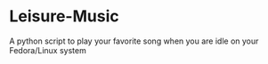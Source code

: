 # Leisure-Music
A python script to play your favorite song when you are idle on your Fedora/Linux system

